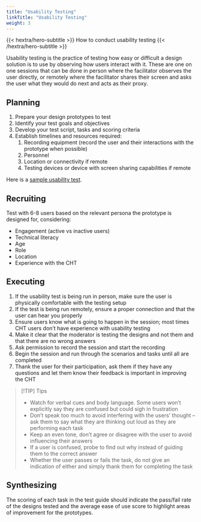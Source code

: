 ```yaml
---
title: "Usability Testing"
linkTitle: "Usability Testing"
weight: 3
---
```


{{< hextra/hero-subtitle >}}
  How to conduct usability testing 
{{< /hextra/hero-subtitle >}}

Usability testing is the practice of testing how easy or difficult a design solution is to use by observing how users interact with it. These are one on one sessions that can be done in person where the facilitator observes the user directly, or remotely where the facilitator shares their screen and asks the user what they would do next and acts as their proxy.

## Planning

1. Prepare your design prototypes to test
2. Identify your test goals and objectives
3. Develop your test script, tasks and scoring criteria
4. Establish timelines and resources required:
    1. Recording equipment (record the user and their interactions with the prototype when possible)
    2. Personnel
    3. Location or connectivity if remote
    4. Testing devices or device with screen sharing capabilities if remote

Here is a [sample usability test](https://docs.google.com/document/d/1su4B0SZLZl32DvcFxlKP7mHHLa_mTZ4C_vwW1OJ7O5Y/edit#heading=h.ekb2g8hgnfts).

## Recruiting

Test with 6-8 users based on the relevant persona the prototype is designed for, considering:

* Engagement (active vs inactive users)
* Technical literacy 
* Age
* Role
* Location
* Experience with the CHT 

## Executing

1. If the usability test is being run in person, make sure the user is physically comfortable with the testing setup
2. If the test is being run remotely, ensure a proper connection and that the user can hear you properly
3. Ensure users know what is going to happen in the session; most times CHT users don’t have experience with usability testing
4.  Make it clear that the moderator is testing the designs and not them and that there are no wrong answers
5. Ask permission to record the session and start the recording
6. Begin the session and run through the scenarios and tasks until all are completed
7. Thank the user for their participation, ask them if they have any questions and let them know their feedback is important in improving the CHT 

> [!TIP] Tips
> * Watch for verbal cues and body language. Some users won’t explicitly say they are confused but could sigh in frustration
> * Don’t speak too much to avoid interfering with the users’ thought – ask them to say what they are thinking out loud as they are performing each task
> * Keep an even tone, don’t agree or disagree with the user to avoid influencing their answers
> * If a user is confused, probe to find out why instead of guiding them to the correct answer
> * Whether the user passes or fails the task, do not give an indication of either and simply thank them for completing the task

## Synthesizing

The scoring of each task in the test guide should indicate the pass/fail rate of the designs tested and the average ease of use score to highlight areas of improvement for the prototypes.
